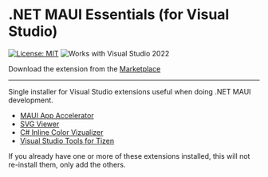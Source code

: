 # .NET MAUI Essentials (for Visual Studio)

[![License: MIT](https://img.shields.io/badge/License-MIT-green.svg)](LICENSE)
![Works with Visual Studio 2022](https://img.shields.io/static/v1.svg?label=VS&message=2022&color=A853C7)

Download the extension from the [Marketplace](https://marketplace.visualstudio.com/items?itemName=MattLaceyLtd.MauiEssentials)

------------------------

Single installer for Visual Studio extensions useful when doing .NET MAUI development.

- [MAUI App Accelerator](https://marketplace.visualstudio.com/items?itemName=MattLaceyLtd.MauiAppAccelerator)
- [SVG Viewer](https://marketplace.visualstudio.com/items?itemName=MadsKristensen.SvgViewer)
- [C# Inline Color Vizualizer](https://marketplace.visualstudio.com/items?itemName=MattLaceyLtd.CSInlineColorViz)
- [Visual Studio Tools for Tizen](https://marketplace.visualstudio.com/items?itemName=tizen.VSToolsTizen2022)

If you already have one or more of these extensions installed, this will not re-install them, only add the others.

